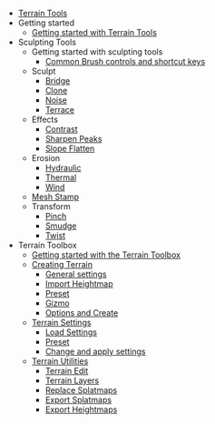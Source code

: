 * [Terrain Tools](index)
* Getting started
  * [Getting started with Terrain Tools](getting-started-with-terrain-tools)
* Sculpting Tools
  * Getting started with sculpting tools
    * [Common Brush controls and shortcut keys](brush-controls-shortcut-keys)
  * Sculpt
    * [Bridge](sculpt-bridge)
    * [Clone](sculpt-clone)
    * [Noise](sculpt-noise)
    * [Terrace](sculpt-terrace)
  * Effects
    * [Contrast](effects-contrast)
    * [Sharpen Peaks](effects-sharpen-peaks)
    * [Slope Flatten](effects-slope-flatten)
  * Erosion
    * [Hydraulic](erosion-hydraulic)
    * [Thermal](erosion-thermal)
    * [Wind](erosion-wind)
  * [Mesh Stamp](mesh-stamp)
  * Transform
    * [Pinch](transform-pinch)
    * [Smudge](transform-smudge)
    * [Twist](transform-twist)
* Terrain Toolbox
  * [Getting started with the Terrain Toolbox](toolbox-getting-started)
  * [Creating Terrain](toolbox-creating-terrain)
    * [General settings](toolbox-general-settings)
    * [Import Heightmap](toolbox-import-heightmap)
    * [Preset](toolbox-preset)
    * [Gizmo](toolbox-gizmo)
    * [Options and Create](toolbox-options-create)
  * [Terrain Settings](toolbox-terrain-settings)
    * [Load Settings](toolbox-load-settings)
    * [Preset](toolbox-preset-settings)
    * [Change and apply settings](toolbox-change-apply-settings)
  * [Terrain Utilities](toolbox-terrain-utilities)
    * [Terrain Edit](toolbox-terrain-edit)
    * [Terrain Layers](toolbox-terrain-layers)
    * [Replace Splatmaps](toolbox-replace-splatmaps)
    * [Export Splatmaps](toolbox-export-splatmaps)
    * [Export Heightmaps](toolbox-export-heightmaps)